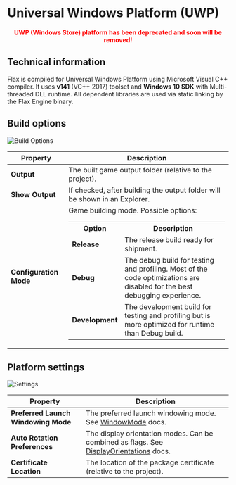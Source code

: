 # Universal Windows Platform (UWP)

<center>
<p style="color:red; font-weight: bold">
UWP (Windows Store) platform has been deprecated and soon will be removed!
</p>
</center>

## Technical information

Flax is compiled for Universal Windows Platform using Microsoft Visual C++ compiler. It uses **v141** (VC\+\+ 2017) toolset and **Windows 10 SDK** with Multi-threaded DLL runtime. All dependent libraries are used via static linking by the Flax Engine binary.

## Build options

![Build Options](media/build-xbox-one.jpg)

| Property | Description |
|--------|--------|
| **Output** | The built game output folder (relative to the project). |
| **Show Output** | If checked, after building the output folder will be shown in an Explorer. |
| **Configuration Mode** | Game building mode. Possible options: <table><tbody><tr><th>Option</th><th>Description</th></tr><tr><td>**Release**</td><td>The release build ready for shipment.</td></tr><tr><td>**Debug**</td><td>The debug build for testing and profiling. Most of the code optimizations are disabled for the best debugging experience.</td></tr><tr><td>**Development**</td><td>The development build for testing and profiling but is more optimized for runtime than Debug build.</td></tr></tbody></table>|

## Platform settings

![Settings](media/settings-uwp.jpg)

| Property | Description |
|--------|--------|
| **Preferred Launch Windowing Mode** | The preferred launch windowing mode. See [WindowMode](https://docs.flaxengine.com/api/FlaxEditor.Content.Settings.UWPPlatformSettings.WindowMode.html) docs. |
| **Auto Rotation Preferences** | The display orientation modes. Can be combined as flags. See [DisplayOrientations](https://docs.flaxengine.com/api/FlaxEditor.Content.Settings.UWPPlatformSettings.DisplayOrientations.html) docs. |
| **Certificate Location** | The location of the package certificate (relative to the project). |
